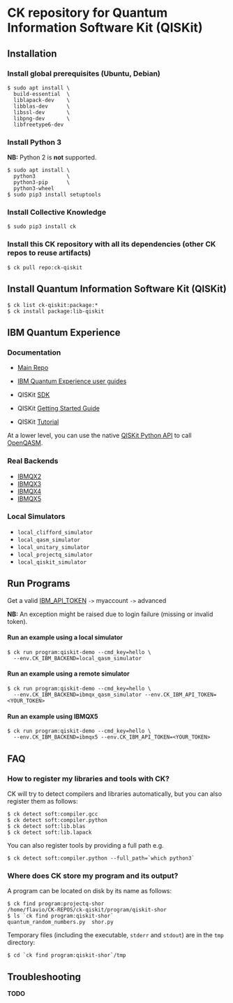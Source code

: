 # CK repository for Quantum Information Software Kit (QISKit)

## Installation 

### Install global prerequisites (Ubuntu, Debian)

```
$ sudo apt install \
  build-essential  \
  liblapack-dev    \
  libblas-dev      \
  libssl-dev       \
  libpng-dev       \
  libfreetype6-dev
```

### Install Python 3

**NB:** Python 2 is **not** supported.

```
$ sudo apt install \
  python3          \
  python3-pip      \
  python3-wheel
$ sudo pip3 install setuptools
```

### Install Collective Knowledge

```
$ sudo pip3 install ck
```


### Install this CK repository with all its dependencies (other CK repos to reuse artifacts)

```
$ ck pull repo:ck-qiskit
```

## Install Quantum Information Software Kit (QISKit)

```
$ ck list ck-qiskit:package:*
$ ck install package:lib-qiskit
```

## IBM Quantum Experience

### Documentation
- [Main Repo](https://github.com/QISKit)
- [IBM Quantum Experience user guides](https://github.com/QISKit/ibmqx-user-guides)

- QISKit [SDK](https://github.com/QISKit/qiskit-sdk-py/blob/master/README.md)
- QISKit [Getting Started Guide](https://www.qiskit.org/documentation/quickstart.html)
- QISKit [Tutorial](https://github.com/QISKit/qiskit-tutorial)


At a lower level, you can use the native [QISKit Python API](https://github.com/QISKit/qiskit-api-py) to call [OpenQASM](https://github.com/QISKit/openqasm/blob/master/README.md).

### Real Backends

- [IBMQX2](https://github.com/QISKit/ibmqx-backend-information/blob/master/backends/ibmqx2/README.md) 
- [IBMQX3](https://github.com/QISKit/ibmqx-backend-information/blob/master/backends/ibmqx3/README.md)
- [IBMQX4](https://github.com/QISKit/ibmqx-backend-information/blob/master/backends/ibmqx4/README.md)
- [IBMQX5](https://github.com/QISKit/ibmqx-backend-information/blob/master/backends/ibmqx5/README.md)

### Local Simulators

- `local_clifford_simulator`
- `local_qasm_simulator`
- `local_unitary_simulator`
- `local_projectq_simulator`
- `local_qiskit_simulator`


## Run Programs

Get a valid [IBM_API_TOKEN](https://quantumexperience.ng.bluemix.net/qx/login) `->` myaccount `->` advanced

**NB:** An exception might be raised due to login failure (missing or invalid token).

#### Run an example using a local simulator

```
$ ck run program:qiskit-demo --cmd_key=hello \
  --env.CK_IBM_BACKEND=local_qasm_simulator
```


#### Run an example using a remote simulator

```
$ ck run program:qiskit-demo --cmd_key=hello \
  --env.CK_IBM_BACKEND=ibmqx_qasm_simulator --env.CK_IBM_API_TOKEN=<YOUR_TOKEN>
```

#### Run an example using IBMQX5 

```
$ ck run program:qiskit-demo --cmd_key=hello \
  --env.CK_IBM_BACKEND=ibmqx5 --env.CK_IBM_API_TOKEN=<YOUR_TOKEN>
```


## FAQ

### How to register my libraries and tools with CK?

CK will try to detect compilers and libraries automatically, but you can also
register them as follows:

```
$ ck detect soft:compiler.gcc
$ ck detect soft:compiler.python
$ ck detect soft:lib.blas
$ ck detect soft:lib.lapack
```

You can also register tools by providing a full path e.g.
```
$ ck detect soft:compiler.python --full_path=`which python3`
```

### Where does CK store my program and its output?

A program can be located on disk by its name as follows:
```
$ ck find program:projectq-shor
/home/flavio/CK-REPOS/ck-qiskit/program/qiskit-shor
$ ls `ck find program:qiskit-shor`
quantum_random_numbers.py  shor.py
```

Temporary files (including the executable, `stderr` and `stdout`) are in the `tmp` directory:
```
$ cd `ck find program:qiskit-shor`/tmp
```

## Troubleshooting

**TODO**
